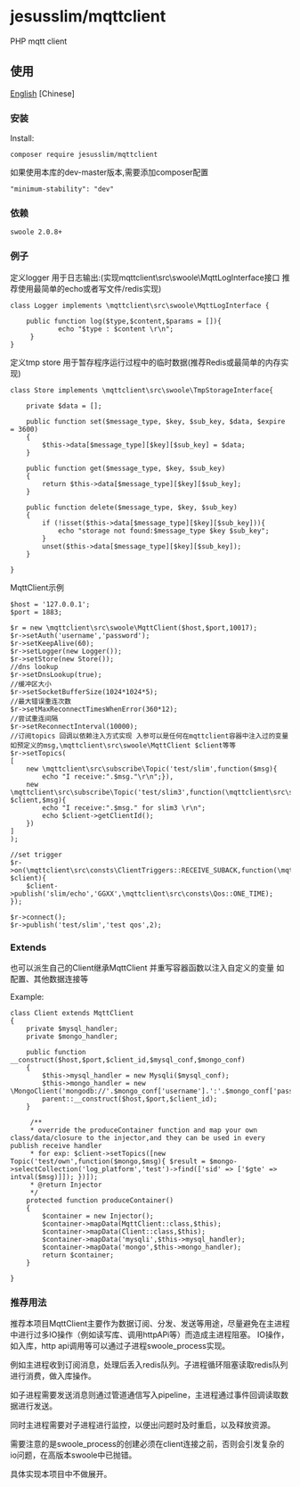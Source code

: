 # jesusslim/mqttclient

PHP mqtt client

## 使用

[English](README.md)
[Chinese]

### 安装

Install:

	composer require jesusslim/mqttclient

如果使用本库的dev-master版本,需要添加composer配置

	"minimum-stability": "dev"
	
### 依赖

	swoole 2.0.8+

### 例子

定义logger 用于日志输出:(实现mqttclient\src\swoole\MqttLogInterface接口 推荐使用最简单的echo或者写文件/redis实现)

    class Logger implements \mqttclient\src\swoole\MqttLogInterface {

		public function log($type,$content,$params = []){
		        echo "$type : $content \r\n";
		 }
	}

定义tmp store 用于暂存程序运行过程中的临时数据(推荐Redis或最简单的内存实现)

	class Store implements \mqttclient\src\swoole\TmpStorageInterface{

    	private $data = [];

	    public function set($message_type, $key, $sub_key, $data, $expire = 3600)
	    {
	        $this->data[$message_type][$key][$sub_key] = $data;
	    }
	
	    public function get($message_type, $key, $sub_key)
	    {
	        return $this->data[$message_type][$key][$sub_key];
	    }
	
	    public function delete($message_type, $key, $sub_key)
	    {
	        if (!isset($this->data[$message_type][$key][$sub_key])){
	            echo "storage not found:$message_type $key $sub_key";
	        }
	        unset($this->data[$message_type][$key][$sub_key]);
	    }

	}

MqttClient示例

	$host = '127.0.0.1';
	$port = 1883;

	$r = new \mqttclient\src\swoole\MqttClient($host,$port,10017);
	$r->setAuth('username','password');
	$r->setKeepAlive(60);
	$r->setLogger(new Logger());
	$r->setStore(new Store());
	//dns lookup
	$r->setDnsLookup(true);
	//缓冲区大小
	$r->setSocketBufferSize(1024*1024*5);
	//最大错误重连次数
	$r->setMaxReconnectTimesWhenError(360*12);
	//尝试重连间隔
    $r->setReconnectInterval(10000);
    //订阅topics 回调以依赖注入方式实现 入参可以是任何在mqttclient容器中注入过的变量 如预定义的msg,\mqttclient\src\swoole\MqttClient $client等等
	$r->setTopics(
    [
        new \mqttclient\src\subscribe\Topic('test/slim',function($msg){
            echo "I receive:".$msg."\r\n";}),
        new \mqttclient\src\subscribe\Topic('test/slim3',function(\mqttclient\src\swoole\MqttClient $client,$msg){
            echo "I receive:".$msg." for slim3 \r\n";
            echo $client->getClientId();
        })
    ]
	);
	
	//set trigger
	$r->on(\mqttclient\src\consts\ClientTriggers::RECEIVE_SUBACK,function(\mqttclient\src\swoole\MqttClient $client){
    	$client->publish('slim/echo','GGXX',\mqttclient\src\consts\Qos::ONE_TIME);
    });
	
	$r->connect();
	$r->publish('test/slim','test qos',2);
	
### Extends

也可以派生自己的Client继承MqttClient 并重写容器函数以注入自定义的变量 如配置、其他数据连接等

Example:

	class Client extends MqttClient
	{
	    private $mysql_handler;
	    private $mongo_handler;
	
	    public function __construct($host,$port,$client_id,$mysql_conf,$mongo_conf)
	    {
	        $this->mysql_handler = new Mysqli($mysql_conf);
	        $this->mongo_handler = new \MongoClient('mongodb://'.$mongo_conf['username'].':'.$mongo_conf['password'].'@'.$mongo_conf['host'].':'.$mongo_conf['port'].'/'.$mongo_conf['db']);
	        parent::__construct($host,$port,$client_id);
	    }
	
		 /**
	     * override the produceContainer function and map your own class/data/closure to the injector,and they can be used in every publish receive handler
	     * for exp: $client->setTopics([new Topic('test/own',function($mongo,$msg){ $result = $mongo->selectCollection('log_platform','test')->find(['sid' => ['$gte' => intval($msg)]]); })]);
	     * @return Injector
	     */
	    protected function produceContainer()
	    {
	        $container = new Injector();
	        $container->mapData(MqttClient::class,$this);
	        $container->mapData(Client::class,$this);
	        $container->mapData('mysqli',$this->mysql_handler);
	        $container->mapData('mongo',$this->mongo_handler);
	        return $container;
	    }
	
	}

### 推荐用法

推荐本项目MqttClient主要作为数据订阅、分发、发送等用途，尽量避免在主进程中进行过多IO操作（例如读写库、调用httpAPi等）而造成主进程阻塞。
IO操作，如入库，http api调用等可以通过子进程swoole_process实现。

例如主进程收到订阅消息，处理后丢入redis队列。子进程循环阻塞读取redis队列进行消费，做入库操作。

如子进程需要发送消息则通过管道通信写入pipeline，主进程通过事件回调读取数据进行发送。

同时主进程需要对子进程进行监控，以便出问题时及时重启，以及释放资源。

需要注意的是swoole_process的创建必须在client连接之前，否则会引发复杂的io问题，在高版本swoole中已抛错。

具体实现本项目中不做展开。